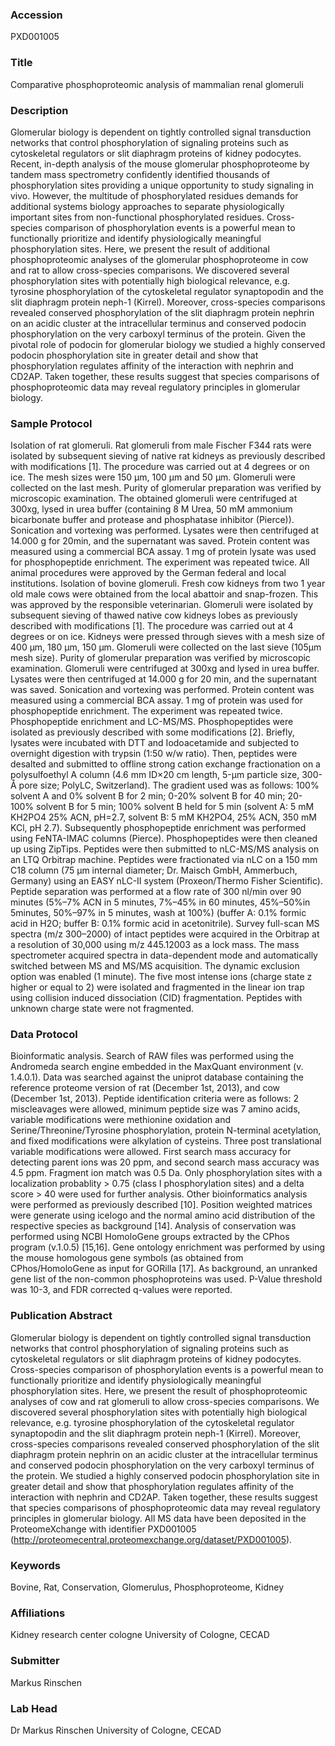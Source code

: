 ### Accession
PXD001005

### Title
Comparative phosphoproteomic analysis of mammalian renal glomeruli

### Description
Glomerular biology is dependent on tightly controlled signal transduction networks that control phosphorylation of signaling proteins such as cytoskeletal regulators or slit diaphragm proteins of kidney podocytes. Recent, in-depth analysis of the mouse glomerular phosphoproteome by tandem mass spectrometry confidently identified thousands of phosphorylation sites providing a unique opportunity to study signaling in vivo. However, the multitude of phosphorylated residues demands for additional systems biology approaches to separate physiologically important sites from non-functional phosphorylated residues. Cross-species comparison of phosphorylation events is a powerful mean to functionally prioritize and identify physiologically meaningful phosphorylation sites. Here, we present the result of additional phosphoproteomic analyses of the glomerular phosphoproteome in cow and rat to allow cross-species comparisons. We discovered several phosphorylation sites with potentially high biological relevance, e.g. tyrosine phosphorylation of the cytoskeletal regulator synaptopodin and the slit diaphragm protein neph-1 (Kirrel). Moreover, cross-species comparisons revealed conserved phosphorylation of the slit diaphragm protein nephrin on an acidic cluster at the intracellular terminus and conserved podocin phosphorylation on the very carboxyl terminus of the protein. Given the pivotal role of podocin for glomerular biology we studied a highly conserved podocin phosphorylation site in greater detail and show that phosphorylation regulates affinity of the interaction with nephrin and CD2AP. Taken together, these results suggest that species comparisons of phosphoproteomic data may reveal regulatory principles in glomerular biology.

### Sample Protocol
Isolation of rat glomeruli. Rat glomeruli from male Fischer F344 rats were isolated by subsequent sieving of native rat kidneys as previously described with modifications [1]. The procedure was carried out at 4 degrees or on ice. The mesh sizes were 150 µm, 100 µm and 50 µm. Glomeruli were collected on the last mesh. Purity of glomerular preparation was verified by microscopic examination.  The obtained glomeruli were centrifuged at 300xg, lysed in urea buffer (containing 8 M Urea, 50 mM ammonium bicarbonate buffer and protease and phosphatase inhibitor (Pierce)). Sonication and vortexing was performed. Lysates were then centrifuged at 14.000 g for 20min, and the supernatant was saved. Protein content was measured using a commercial BCA assay. 1 mg of protein lysate was used for phosphopeptide enrichment. The experiment was repeated twice. All animal procedures were approved by the German federal and local institutions.  Isolation of bovine glomeruli. Fresh cow kidneys from two 1 year old male cows were obtained from the local abattoir and snap-frozen. This was approved by the responsible veterinarian. Glomeruli were isolated by subsequent sieving of thawed native cow kidneys lobes as previously described with modifications [1]. The procedure was carried out at 4 degrees or on ice. Kidneys were pressed through sieves with a mesh size of 400 µm, 180 µm, 150 µm. Glomeruli were collected on the last sieve (105µm mesh size). Purity of glomerular preparation was verified by microscopic examination.  Glomeruli were centrifuged at 300xg and lysed in urea buffer. Lysates were then centrifuged at 14.000 g for 20 min, and the supernatant was saved. Sonication and vortexing was performed. Protein content was measured using a commercial BCA assay. 1 mg of protein was used for phosphopeptide enrichment. The experiment was repeated twice. Phosphopeptide enrichment and LC-MS/MS. Phosphopeptides were isolated as previously described with some modifications  [2]. Briefly, lysates were incubated with DTT and Iodoacetamide and subjected to overnight digestion with trypsin (1:50 w/w ratio). Then, peptides were desalted and submitted to offline strong cation exchange fractionation on a polysulfoethyl A column (4.6 mm ID×20 cm length, 5-μm particle size, 300-Å pore size; PolyLC, Switzerland). The gradient used was as follows: 100% solvent A and 0% solvent B for 2 min; 0-20% solvent B for 40 min; 20-100% solvent B for 5 min; 100% solvent B held for 5 min (solvent A: 5 mM KH2PO4 25% ACN, pH=2.7, solvent B: 5 mM KH2PO4, 25% ACN, 350 mM KCl, pH 2.7). Subsequently  phosphopeptide enrichment was performed using FeNTA-IMAC columns (Pierce). Phosphopeptides were then cleaned up using ZipTips. Peptides were then submitted to nLC-MS/MS analysis on an LTQ Orbitrap machine. Peptides were fractionated via nLC on a 150 mm C18 column (75 µm internal diameter; Dr. Maisch GmbH, Ammerbuch, Germany) using an EASY nLC-II system (Proxeon/Thermo Fisher Scientific). Peptide separation was performed at a flow rate of 300 nl/min over 90 minutes (5%–7% ACN in 5 minutes, 7%–45% in 60 minutes, 45%–50%in 5minutes, 50%–97% in 5 minutes, wash at 100%) (buffer A: 0.1% formic acid in H2O; buffer B: 0.1% formic acid in acetonitrile). Survey full-scan MS spectra (m/z 300–2000) of intact peptides were acquired in the Orbitrap at a resolution of 30,000 using m/z 445.12003 as a lock mass. The mass spectrometer acquired spectra in data-dependent mode and automatically switched between MS and MS/MS acquisition. The dynamic exclusion option was enabled (1 minute). The five most intense ions (charge state z higher or equal to 2) were isolated and fragmented in the linear ion trap using collision induced dissociation (CID) fragmentation. Peptides with unknown charge state were not fragmented.

### Data Protocol
Bioinformatic analysis. Search of RAW files was performed using the Andromeda search engine embedded in the MaxQuant environment (v. 1.4.0.1). Data was searched against the uniprot database containing the reference proteome version of rat (December 1st, 2013), and cow (December 1st, 2013). Peptide identification criteria were as follows: 2 miscleavages were allowed, minimum peptide size was 7 amino acids, variable modifications were methionine oxidation and Serine/Threonine/Tyrosine phosphorylation, protein N-terminal acetylation, and fixed modifications were alkylation of cysteins. Three post translational variable modifications were allowed. First search mass accuracy for detecting parent ions was 20 ppm, and second search mass accuracy was 4.5 ppm. Fragment ion match was 0.5 Da. Only phosphorylation sites with a localization probablity > 0.75 (class I phosphorylation sites) and a delta score > 40 were used for further analysis. Other bioinformatics analysis were performed as previously described [10]. Position weighted matrices were generate using icelogo and the normal amino acid distribution of the respective species as background [14]. Analysis of conservation was performed using NCBI HomoloGene groups extracted by the CPhos program (v.1.0.5) [15,16]. Gene ontology enrichment was performed by using the mouse homologous gene symbols (as obtained from CPhos/HomoloGene as input for GORilla [17]. As background, an unranked gene list of the non-common phosphoproteins was used. P-Value threshold was 10-3, and FDR corrected q-values were reported.

### Publication Abstract
Glomerular biology is dependent on tightly controlled signal transduction networks that control phosphorylation of signaling proteins such as cytoskeletal regulators or slit diaphragm proteins of kidney podocytes. Cross-species comparison of phosphorylation events is a powerful mean to functionally prioritize and identify physiologically meaningful phosphorylation sites. Here, we present the result of phosphoproteomic analyses of cow and rat glomeruli to allow cross-species comparisons. We discovered several phosphorylation sites with potentially high biological relevance, e.g. tyrosine phosphorylation of the cytoskeletal regulator synaptopodin and the slit diaphragm protein neph-1 (Kirrel). Moreover, cross-species comparisons revealed conserved phosphorylation of the slit diaphragm protein nephrin on an acidic cluster at the intracellular terminus and conserved podocin phosphorylation on the very carboxyl terminus of the protein. We studied a highly conserved podocin phosphorylation site in greater detail and show that phosphorylation regulates affinity of the interaction with nephrin and CD2AP. Taken together, these results suggest that species comparisons of phosphoproteomic data may reveal regulatory principles in glomerular biology. All MS data have been deposited in the ProteomeXchange with identifier PXD001005 (http://proteomecentral.proteomexchange.org/dataset/PXD001005).

### Keywords
Bovine, Rat, Conservation, Glomerulus, Phosphoproteome, Kidney

### Affiliations
Kidney research center cologne
University of Cologne, CECAD

### Submitter
Markus Rinschen

### Lab Head
Dr Markus Rinschen
University of Cologne, CECAD


